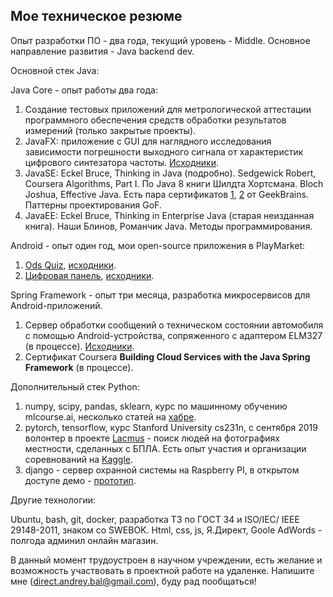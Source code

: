 ## **Мое техническое резюме**

Опыт разработки ПО - два года, текущий уровень - Middle. Основное направление развития - Java backend dev.

Основной стек Java:  

Java Core - опыт работы два года:  
1. Создание тестовых приложений для метрологической аттестации программного обеспечения средств обработки результатов измерений (только закрытые проекты).
2. JavaFX: приложение с GUI для наглядного исследования зависимости погрешности выходного сигнала от характеристик цифрового синтезатора частоты. [Исходники](https://github.com/balezz/DdsAccuracy).  
3. JavaSE: Eckel Bruce, Thinking in Java (подробно). Sedgewick Robert, Coursera Algorithms, Part I. По Java 8 книги Шилдта Хортсмана. Bloch Joshua, Effective Java. Есть пара сертификатов [1](https://geekbrains.ru/go/Zi5Gyc), [2](https://geekbrains.ru/go/7tJ9Tv)  от GeekBrains. Паттерны проектирования GoF.
4. JavaEE: Eckel Bruce, Thinking in Enterprise Java (старая неизданная книга). Наши Блинов, Романчик Java. Методы программирования.  


Android - опыт один год, мои open-source приложения в PlayMarket:  
1. [Ods Quiz](https://play.google.com/store/apps/details?id=ru.balezz.odscards), [исходники](https://github.com/balezz/OdsQuiz).
2. [Цифровая панель](https://play.google.com/store/apps/details?id=ru.balezz.numpanel), [исходники](https://github.com/balezz/NumPanel).  

Spring Framework - опыт три месяца, разработка микросервисов для Android-приложений.  
1. Сервер обработки сообщений о техническом состоянии автомобиля с помощью Android-устройства, сопряженного с адаптером ELM327 (в процессе). [Исходники](https://github.com/balezz/ObdServer).  
2. Сертификат Coursera **Building Cloud Services with the Java Spring Framework** (в процессе).  

Дополнительный стек Python:

1. numpy, scipy, pandas, sklearn, курс по машинному обучению mlcourse.ai, несколько статей на [хабре](https://habr.com/ru/users/balezz/posts/).
2. pytorch, tensorflow, курс Stanford University cs231n, с сентября 2019 волонтер в проекте [Lacmus](https://lacmus-foundation.github.io) - поиск людей на фотографиях местности, сделанных с БПЛА. Есть опыт участия и организации соревнований на [Kaggle](https://www.kaggle.com/c/lacmus-foundation/overview).
3. django - сервер охранной системы на Raspberry PI, в открытом доступе демо - [прототип](https://github.com/balezz/server-krepost).

Другие технологии:  

Ubuntu, bash, git, docker, разработка ТЗ по ГОСТ 34 и ISO/IEC/ IEEE 29148-2011, знаком со SWEBOK. Html, css, js, Я.Директ, Goole AdWords - полгода админил онлайн магазин.

В данный момент трудоустроен в научном учреждении, есть желание и возможность участвовать в проектной работе на удаленке. Напишите мне (direct.andrey.bal@gmail.com), буду рад пообщаться!
